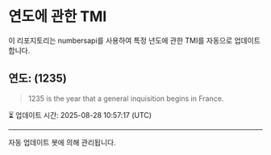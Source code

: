 
# 연도에 관한 TMI

이 리포지토리는 numbersapi를 사용하여 특정 년도에 관한 TMI를 자동으로 업데이트합니다.

## 연도: (1235)
> 1235 is the year that a general inquisition begins in France.

⏳ 업데이트 시간: 2025-08-28 10:57:17 (UTC)

---
자동 업데이트 봇에 의해 관리됩니다.
